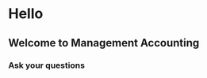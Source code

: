 <h1>Hello </h1>
<h2>Welcome to Management Accounting </h2>
<h3>Ask your questions</h3>

<script
  src='https://cdn.jotfor.ms/agent/embedjs/0197c4c5671d7ee9992e379de613b12fb78b/embed.js?skipWelcome=1&maximizable=1'>
</script>
